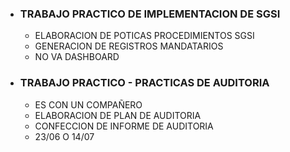 - ### TRABAJO PRACTICO DE IMPLEMENTACION DE SGSI
	- ELABORACION DE POTICAS PROCEDIMIENTOS SGSI
	- GENERACION DE REGISTROS MANDATARIOS
	-  NO VA DASHBOARD
- ### TRABAJO PRACTICO - PRACTICAS DE AUDITORIA 
	- ES CON UN COMPAÑERO
	- ELABORACION DE PLAN DE AUDITORIA
	- CONFECCION DE INFORME DE AUDITORIA
	- 23/06 O 14/07

